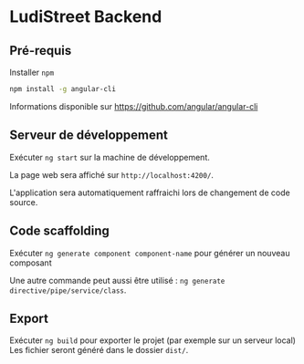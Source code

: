 # LudiStreet Backend

## Pré-requis
Installer `npm`
``` bash
npm install -g angular-cli
```
Informations disponible sur https://github.com/angular/angular-cli

## Serveur de développement 
Exécuter `ng start` sur la machine de développement. 

La page web sera affiché sur  `http://localhost:4200/`. 

L'application sera automatiquement raffraichi lors de changement de code source.

## Code scaffolding
Exécuter  `ng generate component component-name` pour générer un nouveau composant

Une autre commande peut aussi être utilisé : `ng generate directive/pipe/service/class`.

## Export
Exécuter `ng build` pour exporter le projet (par exemple sur un serveur local)
Les fichier seront généré dans le dossier `dist/`.